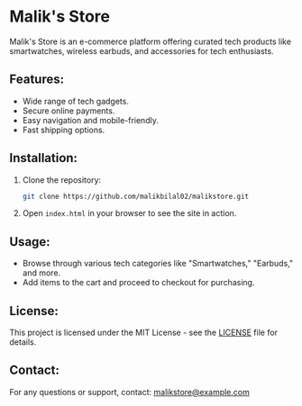 # Malik's Store

Malik's Store is an e-commerce platform offering curated tech products like smartwatches, wireless earbuds, and accessories for tech enthusiasts.

## Features:
- Wide range of tech gadgets.
- Secure online payments.
- Easy navigation and mobile-friendly.
- Fast shipping options.

## Installation:
1. Clone the repository:
    ```bash
    git clone https://github.com/malikbilal02/malikstore.git
    ```
2. Open `index.html` in your browser to see the site in action.

## Usage:
- Browse through various tech categories like "Smartwatches," "Earbuds," and more.
- Add items to the cart and proceed to checkout for purchasing.

## License:
This project is licensed under the MIT License - see the [LICENSE](LICENSE) file for details.

## Contact:
For any questions or support, contact: malikstore@example.com

